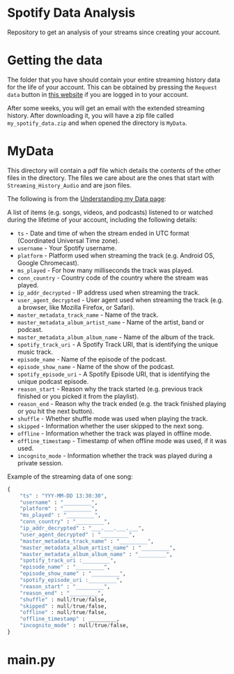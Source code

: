 # Spotify Data Analysis

Repository to get an analysis of your streams since creating your account.

# Getting the data

The folder that you have should contain your entire streaming history data for the life of your account. This can be obtained by pressing the `Request data` button in [this website](https://www.spotify.com/us/account/privacy/) if you are logged in to your account.

After some weeks, you will get an email with the extended streaming history. After downloading it, you will have a zip file called `my_spotify_data.zip` and when opened the directory is `MyData`.

# MyData

This directory will contain a pdf file which details the contents of the other files in the directory. The files we care about are the ones that start with `Streaming_History_Audio` and are json files.

The following is from the [Understanding my Data page](https://support.spotify.com/us/article/understanding-my-data/):

A list of items (e.g. songs, videos, and podcasts) listened to or watched during the lifetime of your account, including the following details:

- `ts` - Date and time of when the stream ended in UTC format (Coordinated Universal Time zone).
- `username` - Your Spotify username.
- `platform` - Platform used when streaming the track (e.g. Android OS, Google Chromecast).
- `ms_played` - For how many milliseconds the track was played.
- `conn_country` - Country code of the country where the stream was played.
- `ip_addr_decrypted` - IP address used when streaming the track.
- `user_agent_decrypted` - User agent used when streaming the track (e.g. a browser, like Mozilla Firefox, or Safari).
- `master_metadata_track_name` - Name of the track.
- `master_metadata_album_artist_name` - Name of the artist, band or podcast.
- `master_metadata_album_album_name` - Name of the album of the track.
- `spotify_track_uri` - A Spotify Track URI, that is identifying the unique music track.
- `episode_name` - Name of the episode of the podcast.
- `episode_show_name` - Name of the show of the podcast.
- `spotify_episode_uri` - A Spotify Episode URI, that is identifying the unique podcast episode.
- `reason_start` - Reason why the track started (e.g. previous track finished or you picked it from the playlist).
- `reason_end` - Reason why the track ended (e.g. the track finished playing or you hit the next button).
- `shuffle` - Whether shuffle mode was used when playing the track.
- `skipped` - Information whether the user skipped to the next song.
- `offline` - Information whether the track was played in offline mode.
- `offline_timestamp` - Timestamp of when offline mode was used, if it was used.
- `incognito_mode` - Information whether the track was played during a private session.

Example of the streaming data of one song:

```Python
{
    "ts" : "YYY-MM-DD 13:30:30",
    "username" : "_________",
    "platform" : "_________",
    "ms_played" : "_________",
    "conn_country" : "_________",
    "ip_addr_decrypted" : "___.___.___.___",
    "user_agent_decrypted" : "_________",
    "master_metadata_track_name" : "_________",
    "master_metadata_album_artist_name" : "_________",
    "master_metadata_album_album_name" : "_________",
    "spotify_track_uri :_________",
    "episode_name" : "_________",
    "episode_show_name" : "_________",
    "spotify_episode_uri :_________",
    "reason_start" : "_________",
    "reason_end" : "_________",
    "shuffle" : null/true/false,
    "skipped" : null/true/false,
    "offline" : null/true/false,
    "offline_timestamp" : _________,
    "incognito_mode" : null/true/false,
}
```

# main.py
